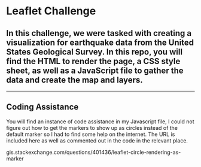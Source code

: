 <h1>Leaflet Challenge</h1>

<h2>In this challenge, we were tasked with creating a visualization for earthquake data from the United States Geological Survey. In this repo, you will find the HTML to render the page, a CSS style sheet, as well as a JavaScript file to gather the data and create the map and layers.</h2>

<hr>

<h2>Coding Assistance</h2>
<p>You will find an instance of code assistance in my Javascript file, I could not figure out how to get the markers to show up as circles instead of the default marker so I had to find some help on the internet. The URL is included here as well as commented out in the code in the relevant place.</p>

<p>gis.stackexchange.com/questions/401436/leaflet-circle-rendering-as-marker</p>
